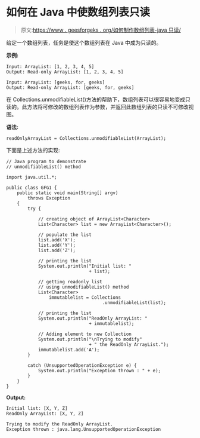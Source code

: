 # 如何在 Java 中使数组列表只读

> 原文:[https://www . geesforgeks . org/如何制作数组列表-java 只读/](https://www.geeksforgeeks.org/how-to-make-an-arraylist-read-only-in-java/)

给定一个数组列表，任务是使这个数组列表在 Java 中成为只读的。

**示例:**

```
Input: ArrayList: [1, 2, 3, 4, 5]
Output: Read-only ArrayList: [1, 2, 3, 4, 5] 

Input: ArrayList: [geeks, for, geeks]
Output: Read-only ArrayList: [geeks, for, geeks]

```

在 Collections.unmodifiableList()方法的帮助下，数组列表可以很容易地变成只读的。此方法将可修改的数组列表作为参数，并返回此数组列表的只读不可修改视图。

**语法:**

```
readOnlyArrayList = Collections.unmodifiableList(ArrayList);
```

下面是上述方法的实现:

```
// Java program to demonstrate
// unmodifiableList() method

import java.util.*;

public class GFG1 {
    public static void main(String[] argv)
        throws Exception
    {
        try {

            // creating object of ArrayList<Character>
            List<Character> list = new ArrayList<Character>();

            // populate the list
            list.add('X');
            list.add('Y');
            list.add('Z');

            // printing the list
            System.out.println("Initial list: "
                               + list);

            // getting readonly list
            // using unmodifiableList() method
            List<Character>
                immutablelist = Collections
                                    .unmodifiableList(list);

            // printing the list
            System.out.println("ReadOnly ArrayList: "
                               + immutablelist);

            // Adding element to new Collection
            System.out.println("\nTrying to modify"
                               + " the ReadOnly ArrayList.");
            immutablelist.add('A');
        }

        catch (UnsupportedOperationException e) {
            System.out.println("Exception thrown : " + e);
        }
    }
}
```

**Output:**

```
Initial list: [X, Y, Z]
ReadOnly ArrayList: [X, Y, Z]

Trying to modify the ReadOnly ArrayList.
Exception thrown : java.lang.UnsupportedOperationException

```